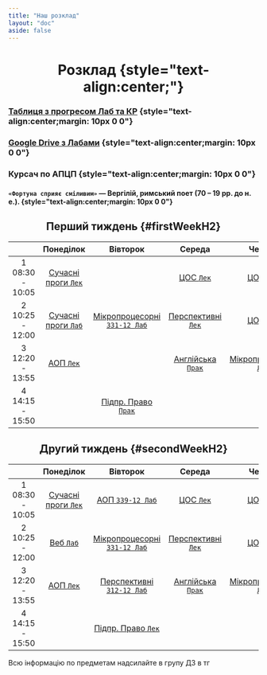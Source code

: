 ```yaml
---
title: "Наш розклад"
layout: "doc"
aside: false
---
```


# Розклад {style="text-align:center;"}

### [Таблиця з прогресом Лаб та КР](https://docs.google.com/spreadsheets/d/1WgMoGPEhlSP8bXxPBziwLw-HYi10553Zxro24GwwDc4/edit#gid=0) {style="text-align:center;margin: 10px 0 0"}

### [Google Drive з Лабами](https://drive.google.com/drive/folders/1PQRp0uAXy95Q8l2S8xIsrQ-juQPd22eh?usp=sharing) {style="text-align:center;margin: 10px 0 0"}

### Курсач по АПЦП {style="text-align:center;margin: 10px 0 0"}

#### `«Фортуна сприяє сміливим»` ― Вергілій, римський поет (70 – 19 рр. до н. е.). {style="text-align:center;margin: 10px 0 0"}

## Перший тиждень {#firstWeekH2}

<div id="firstWeek">

|                    |               Понеділок               |                    Вівторок                    |                 Середа                 |                 Четвер                  |
| :----------------: | :-----------------------------------: | :--------------------------------------------: | :------------------------------------: | :-------------------------------------: |
| 1<br>08:30 - 10:05 | [Сучасні проги `Лек`](/tasks/SMKKPIS) |                                                |        [ЦОС `Лек`](/tasks/TSOS)        |        [ЦОС `Лек`](/tasks/TSOS)         |
| 2<br>10:25 - 12:00 | [Сучасні проги `Лаб`](/tasks/SMKKPIS) | [Мікропроцесорні `331-12 Лаб`](/tasks/MPTKREA) | [Перспективні `Лек`](/tasks/PTPMPVREA) |        [ЦОС `Лаб`](/tasks/TSOS)         |
| 3<br>12:20 - 13:55 |        [АОП `Лек`](/tasks/AOP)        |                                                |  [Англійська `Прак`](/tasks/english)   | [Мікропроцесорні `Лек`](/tasks/MPTKREA) |
| 4<br>14:15 - 15:50 |                                       |        [Підпр. Право `Прак`](/tasks/PP)        |                                        |                                         |

</div>

## Другий тиждень {#secondWeekH2}

<div id="secondWeek">

|                    |               Понеділок               |                    Вівторок                    |                 Середа                 |                 Четвер                  |
| :----------------: | :-----------------------------------: | :--------------------------------------------: | :------------------------------------: | :-------------------------------------: |
| 1<br>08:30 - 10:05 | [Сучасні проги `Лек`](/tasks/SMKKPIS) |         [АОП `339-12 Лаб`](/tasks/AOP)         |        [ЦОС `Лек`](/tasks/TSOS)        |        [ЦОС `Лек`](/tasks/TSOS)         |
| 2<br>10:25 - 12:00 |        [Веб `Лаб`](/tasks/MVP)        | [Мікропроцесорні `331-12 Лаб`](/tasks/MPTKREA) | [Перспективні `Лек`](/tasks/PTPMPVREA) |        [ЦОС `Лаб`](/tasks/TSOS)         |
| 3<br>12:20 - 13:55 |        [АОП `Лек`](/tasks/AOP)        | [Перспективні `312-12 Лаб`](/tasks/PTPMPVREA)  |  [Англійська `Прак`](/tasks/english)   | [Мікропроцесорні `Лек`](/tasks/MPTKREA) |
| 4<br>14:15 - 15:50 |                                       |        [Підпр. Право `Лек`](/tasks/PP)         |                                        |                                         |

</div>

Всю інформацію по предметам надсилайте в групу ДЗ в тг

<script setup>
import { onMounted } from "vue"

onMounted(() => {
    console.log("Ну і чого ти сюди дивишся, чортяка! Якщо ти хочеш допомогти зробити цей сайт краще, то пиши в телеграм: @Renat_TOP");
    try {
        checkWeekAndCouple()
        setInterval(() => {
            checkWeekAndCouple();
        }, 10000);
    } catch (e) {}
})

function getUADate(year, month, date, hours, minutes, secons) {
    return new Date(new Date(year, month, date, hours, minutes, secons).toLocaleString('en', {timeZone: 'Europe/Kyiv'}));
}

const now = new Date(new Date().toLocaleString('en', {timeZone: 'Europe/Kyiv'}));
const year = now.getFullYear();
const month = now.getMonth();
const date = now.getDate();
const day = now.getDay();
const time = now.getTime();

function checkWeekAndCouple() {
    const firstWeek = document.getElementById('firstWeek');
    const secondWeek = document.getElementById('secondWeek');
    const currentWeek = getNowWeek() === 1 ? firstWeek : secondWeek;
    const nowCouple = getCouple();
    const table = currentWeek.getElementsByTagName("table")[0];
    table.style.border = "2px solid #059669";
    const weekDays = table.getElementsByTagName("td");
    if (nowCouple === -1) {
        let lastCouples = [21, 22, 23, 24];
        for (let i = 0; i < lastCouples.length; i++) {
            weekDays[lastCouples[i]].style.border = "1px solid var(--vp-c-divider)"
        }
    }
    else if (nowCouple) {
        weekDays[nowCouple > 5 ? nowCouple - 5 : nowCouple].style.border = "1px solid var(--vp-c-divider)"
        weekDays[nowCouple].style.border = "2px solid #059669";
    }
}

function getNowWeek() {
    const today = getUADate(year, month, date, 0, 0, 0).getTime();
    const week = Math.round((time) / (1000 * 60 * 60 * 24 * 7));
    return week % 2 ? 1 : 2;
}

function getCouple() {
    // [sunday, monday, tuesday, wednesday, thursday, friday, saturday]
    const daysWithCouples = [[], [1, 6, 11, 16, 21], [2, 7, 12, 17, 22], [3, 8, 13, 18, 23], [4, 9, 14, 19, 24], [], []];

    if (now >= getUADate(year, month, date, 8, 30, 0) && now <= getUADate(year, month, date, 10, 5, 0))
        return daysWithCouples[day][0];
    else if (now >= getUADate(year, month, date, 10, 5, 0) && now <= getUADate(year, month, date, 12, 0, 0))
        return daysWithCouples[day][1];
    else if (now >= getUADate(year, month, date, 12, 0, 0) && now <= getUADate(year, month, date, 13, 55, 0))
        return daysWithCouples[day][2];
    else if (now >= getUADate(year, month, date, 13, 55, 0) && now <= getUADate(year, month, date, 15, 50, 0))
        return daysWithCouples[day][3];
    else if (now >= getUADate(year, month, date, 15, 50, 0) && now <= getUADate(year, month, date, 17, 45, 0))
        return daysWithCouples[day][4];
    else if (now > getUADate(year, month, date, 17, 45, 0) && now < getUADate(year, month, date, 8, 30, 0))
        return -1;
    else return 0;
}

</script>

<style scoped>
h1, h2 {
    text-align: center !important;
}

th {
    width: 1% !important;
}
</style>
